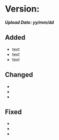 # Version:

***Upload Date: yy/mm/dd***

## Added
- text
- text
- text

## Changed
-
-
-

## Fixed
-
-
-
